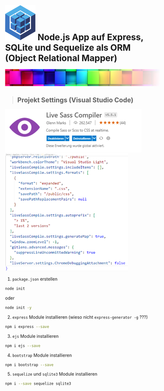  # <a href="https://sequelize.org/"><img src="/public/img/logo.svg" width="99px" alt="Sequelize Logo"></a> Node.js App auf Express, SQLite und Sequelize als ORM (Object Relational Mapper)

![](/public/img/colorful-wall_sm1.png)
>## Projekt Settings (Visual Studio Code)
![](/public/img/LiveSassCompiler.png)![](/public/img/settings.json4LSC_sm.png)

1. `package.json` erstellen
```bash
node init 
```

oder

```bash
node init -y
```

2. `express` Module installieren (wieso nicht `express-generator -g` ???)

```bash
npm i express --save 
```

3. `ejs` Module installieren

```bash
npm i ejs --save 
```

4. `bootstrap` Module installieren

```bash
npm i bootstrap --save 
```

5. `sequelize` und `sqlite3` Module installieren

```bash
npm i --save sequelize sqlite3
```